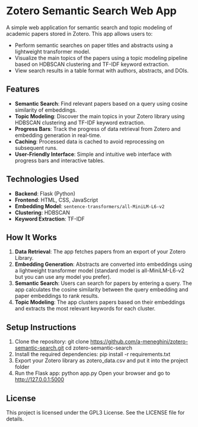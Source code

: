 # Zotero Semantic Search Web App

A simple web application for semantic search and topic modeling of academic papers stored in Zotero. This app allows users to:
- Perform semantic searches on paper titles and abstracts using a lightweight transformer model.
- Visualize the main topics of the papers using a topic modeling pipeline based on HDBSCAN clustering and TF-IDF keyword extraction.
- View search results in a table format with authors, abstracts, and DOIs.

## Features

- **Semantic Search**: Find relevant papers based on a query using cosine similarity of embeddings.
- **Topic Modeling**: Discover the main topics in your Zotero library using HDBSCAN clustering and TF-IDF keyword extraction.
- **Progress Bars**: Track the progress of data retrieval from Zotero and embedding generation in real-time.
- **Caching**: Processed data is cached to avoid reprocessing on subsequent runs.
- **User-Friendly Interface**: Simple and intuitive web interface with progress bars and interactive tables.

## Technologies Used

- **Backend**: Flask (Python)
- **Frontend**: HTML, CSS, JavaScript
- **Embedding Model**: `sentence-transformers/all-MiniLM-L6-v2`
- **Clustering**: HDBSCAN
- **Keyword Extraction**: TF-IDF

## How It Works

1. **Data Retrieval**: The app fetches papers from an export of your Zotero Library.
2. **Embedding Generation**: Abstracts are converted into embeddings using a lightweight transformer model (standard model is all-MiniLM-L6-v2 but you can use any model you prefer).
3. **Semantic Search**: Users can search for papers by entering a query. The app calculates the cosine similarity between the query embedding and paper embeddings to rank results.
4. **Topic Modeling**: The app clusters papers based on their embeddings and extracts the most relevant keywords for each cluster.

## Setup Instructions

1. Clone the repository:
   git clone https://github.com/a-meneghini/zotero-semantic-search.git
   cd zotero-semantic-search
2. Install the required dependencies:
   pip install -r requirements.txt
3. Export your Zotero library as zotero_data.csv and put it into the project folder
4. Run the Flask app:
   python app.py
Open your browser and go to http://127.0.0.1:5000

## License

This project is licensed under the GPL3 License. See the LICENSE file for details.
